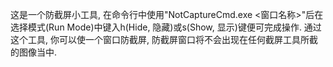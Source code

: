 这是一个防截屏小工具, 在命令行中使用"NotCaptureCmd.exe <窗口名称>"后在选择模式(Run Mode)中键入h(Hide, 隐藏)或s(Show, 显示)键便可完成操作.
通过这个工具, 你可以使一个窗口防截屏, 防截屏窗口将不会出现在任何截屏工具所截的图像当中.
